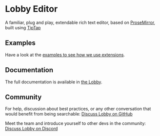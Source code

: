 # Lobby Editor
A familiar, plug and play, extendable rich text editor, based on [ProseMirror](https://github.com/ProseMirror/prosemirror), built using [TipTap](https://tiptap.dev/)

## Examples
Have a look at the [examples to see how we use extensions](https://alpha.lobby.so/lobby/development/editor/examples).

## Documentation
The full documentation is available in [the Lobby](https://alpha.lobby.so/lobby/development/editor).

## Community
For help, discussion about best practices, or any other conversation that would benefit from being searchable:
[Discuss Lobby on GitHub](https://github.com/lobbylabs/lobby-editor/discussions)

Meet the team and introduce yourself to other devs in the community:
[Discuss Lobby on Discord](https://discord.gg/tBrTJeYQCm)
